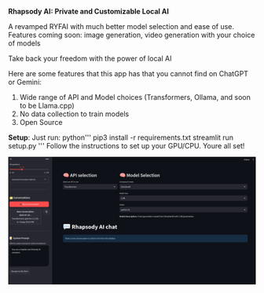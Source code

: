 **Rhapsody AI: Private and Customizable Local AI**

A revamped RYFAI with much better model selection and ease of use. Features coming soon: image generation, video generation with your choice of models

Take back your freedom with the power of local AI

Here are some features that this app has that you cannot find on ChatGPT or Gemini:
1. Wide range of API and Model choices (Transformers, Ollama, and soon to be Llama.cpp)
2. No data collection to train models
3. Open Source

**Setup**:
Just run:
python'''
pip3 install -r requirements.txt
streamlit run setup.py
'''
Follow the instructions to set up your GPU/CPU.
Youre all set!

![Screenshot](screenshot.png)

